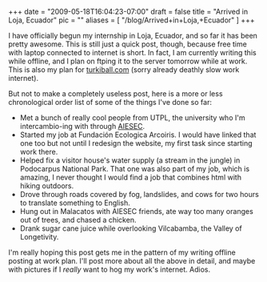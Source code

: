 
+++
date = "2009-05-18T16:04:23-07:00"
draft = false
title = "Arrived in Loja, Ecuador"
pic = ""
aliases = [
  "/blog/Arrived+in+Loja,+Ecuador"
]
+++

<p>
    I have officially begun my internship in Loja, Ecuador, and so far it has been pretty awesome.  This is still just a 
    quick post, though, because free time with laptop connected to internet is short.  In fact, I am currently writing
    this while offline, and I plan on ftping it to the server tomorrow while at work.  This is also my plan for 
    <a href = "http://www.turkiball.com">turkiball.com</a> (sorry already deathly slow work internet).
    </p>
    <p>
    But not to make a completely useless post, here is a more or less chronological order list of some of the things
    I've done so far:    
    </p>
    <ul>
    <li> Met a bunch of really cool people from UTPL, the university who I'm intercambio-ing with through 
         <a href = "http://www.aiesec.org">AIESEC</a>.
    <li> Started my job at Fundaci&oacute;n Ecologica Arcoiris.  I would have linked that one too but not until I redesign the
         website, my first task since starting work there.
    <li> Helped fix a visitor house's water supply (a stream in the jungle) in Podocarpus National Park.  That one was also part of
         my job, which is amazing, I never thought I would find a job that combines html with hiking outdoors.
    <li> Drove through roads covered by fog, landslides, and cows for two hours to translate something to English.
    <li> Hung out in Malacatos with AIESEC friends, ate way too many oranges out of trees, and chased a chicken.
    <li> Drank sugar cane juice while overlooking Vilcabamba, the Valley of Longetivity.
    </ul>
    <p>
    I'm really hoping this post gets me in the pattern of my writing offline posting at work plan.  I'll post more about
    all the above in detail, and maybe with pictures if I <em>really</em> want to hog my work's internet.  Adios.    
    </p>